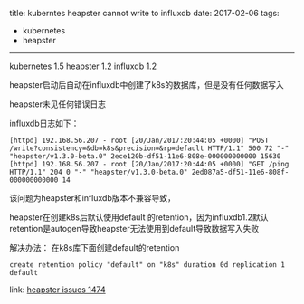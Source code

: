 title: kuberntes heapster cannot write to influxdb
date: 2017-02-06
tags:
- kubernetes
- heapster
---

kubernetes 1.5
heapster 1.2
influxdb 1.2

heapster启动后自动在influxdb中创建了k8s的数据库，但是没有任何数据写入

heapster未见任何错误日志

influxdb日志如下：

```
[httpd] 192.168.56.207 - root [20/Jan/2017:20:44:05 +0000] "POST /write?consistency=&db=k8s&precision=&rp=default HTTP/1.1" 500 72 "-" "heapster/v1.3.0-beta.0" 2ece120b-df51-11e6-808e-000000000000 15630
[httpd] 192.168.56.207 - root [20/Jan/2017:20:44:05 +0000] "GET /ping HTTP/1.1" 204 0 "-" "heapster/v1.3.0-beta.0" 2ed087a5-df51-11e6-808f-000000000000 14
```

该问题为heapster和influxdb版本不兼容导致，

heapster在创建k8s后默认使用default 的retention，因为influxdb1.2默认retention是autogen导致heapster无法使用到default导致数据写入失败

解决办法：
在k8s库下面创建default的retention

```
create retention policy "default" on "k8s" duration 0d replication 1 default
```

link: 
[heapster issues 1474](https://github.com/kubernetes/heapster/issues/1474)
